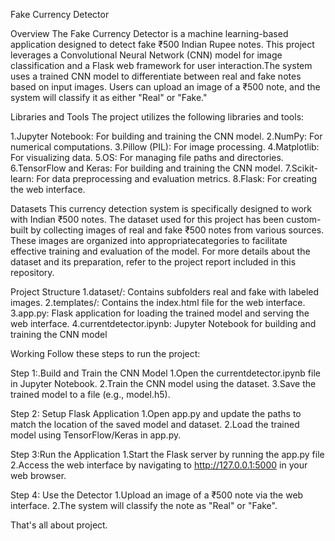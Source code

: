 Fake Currency Detector

Overview
The Fake Currency Detector is a machine learning-based application designed to detect fake ₹500 Indian Rupee notes. This project leverages a Convolutional Neural Network (CNN) model for image classification
and a Flask web framework for user interaction.The system uses a trained CNN model to differentiate between real and fake notes based on input images. Users can upload an image of a ₹500 note, and the system
will classify it as either "Real" or "Fake."

Libraries and Tools
The project utilizes the following libraries and tools:

1.Jupyter Notebook: For building and training the CNN model.
2.NumPy: For numerical computations.
3.Pillow (PIL): For image processing.
4.Matplotlib: For visualizing data.
5.OS: For managing file paths and directories.
6.TensorFlow and Keras: For building and training the CNN model.
7.Scikit-learn: For data preprocessing and evaluation metrics.
8.Flask: For creating the web interface.

Datasets
This currency detection system is specifically designed to work with Indian ₹500 notes. The dataset used for this project has been custom-built by collecting images of real and fake ₹500 notes from various
sources. These images are organized into appropriatecategories to facilitate effective training and evaluation of the model. For more details about the dataset and its preparation, refer to 
the project report included in this repository.

Project Structure
1.dataset/: Contains subfolders real and fake with labeled images.
2.templates/: Contains the index.html file for the web interface.
3.app.py: Flask application for loading the trained model and serving the web interface.
4.currentdetector.ipynb: Jupyter Notebook for building and training the CNN model

Working
Follow these steps to run the project:

Step 1:.Build and Train the CNN Model
1.Open the currentdetector.ipynb file in Jupyter Notebook.
2.Train the CNN model using the dataset.
3.Save the trained model to a file (e.g., model.h5).

Step 2: Setup Flask Application
1.Open app.py and update the paths to match the location of the saved model and dataset.
2.Load the trained model using TensorFlow/Keras in app.py.

Step 3:Run the Application
1.Start the Flask server by running the app.py file
2.Access the web interface by navigating to http://127.0.0.1:5000 in your web browser.

Step 4: Use the Detector
1.Upload an image of a ₹500 note via the web interface.
2.The system will classify the note as "Real" or "Fake".

That's all about project.






